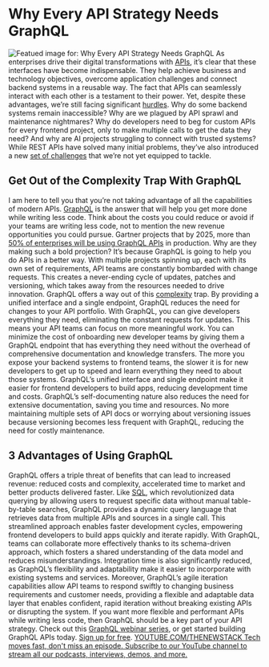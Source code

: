 # Why Every API Strategy Needs GraphQL
![Featued image for: Why Every API Strategy Needs GraphQL](https://cdn.thenewstack.io/media/2024/06/f6955301-apistrategyneedsgraphql-1024x576.jpg)
As enterprises drive their digital transformations with
[APIs](https://thenewstack.io/api-management/), it’s clear that these interfaces have become indispensable. They help achieve business and technology objectives, overcome application challenges and connect backend systems in a reusable way.
The fact that APIs can seamlessly interact with each other is a testament to their power. Yet, despite these advantages, we’re still facing significant
[hurdles](https://thenewstack.io/graphql-growth-explodes-but-so-do-problems-federated-graphs-solve/). Why do some backend systems remain inaccessible? Why are we plagued by API sprawl and maintenance nightmares? Why do developers need to beg for custom APIs for every frontend project, only to make multiple calls to get the data they need? And why are AI projects struggling to connect with trusted systems?
While REST APIs have solved many initial problems, they’ve also introduced a new
[set of challenges](https://thenewstack.io/6-api-trends-and-practices-to-know-for-2024/) that we’re not yet equipped to tackle.
## Get Out of the Complexity Trap With GraphQL
I am here to tell you that you’re not taking advantage of all the capabilities of modern APIs.
[GraphQL](https://roadmap.sh/graphql) is the answer that will help you get more done while writing less code. Think about the costs you could reduce or avoid if your teams are writing less code, not to mention the new revenue opportunities you could pursue.
Gartner projects that by 2025, more than
[50% of enterprises will be using GraphQL APIs](https://www.ibm.com/blog/seven-key-insights-on-graphql-trends/) in production. Why are they making such a bold projection? It’s because GraphQL is going to help you do APIs in a better way.
With multiple projects spinning up, each with its own set of requirements, API teams are constantly bombarded with change requests. This creates a never-ending cycle of updates, patches and versioning, which takes away from the resources needed to drive innovation.
GraphQL offers a way out of this
[complexity](https://thenewstack.io/how-to-maintain-api-consistency-as-you-scale/) trap. By providing a unified interface and a single endpoint, GraphQL reduces the need for changes to your API portfolio. With GraphQL, you can give developers everything they need, eliminating the constant requests for updates. This means your API teams can focus on more meaningful work.
You can minimize the cost of onboarding new developer teams by giving them a GraphQL endpoint that has everything they need without the overhead of comprehensive documentation and knowledge transfers. The more you expose your backend systems to frontend teams, the slower it is for new developers to get up to speed and learn everything they need to about those systems. GraphQL’s unified interface and single endpoint make it easier for frontend developers to build apps, reducing development time and costs.
GraphQL’s self-documenting nature also reduces the need for extensive documentation, saving you time and resources. No more maintaining multiple sets of API docs or worrying about versioning issues because versioning becomes less frequent with GraphQL, reducing the need for costly maintenance.
## 3 Advantages of Using GraphQL
GraphQL offers a triple threat of benefits that can lead to increased revenue: reduced costs and complexity, accelerated time to market and better products delivered faster.
Like
[SQL](https://thenewstack.io/how-to-write-sql-queries/), which revolutionized data querying by allowing users to request specific data without manual table-by-table searches, GraphQL provides a dynamic query language that retrieves data from multiple APIs and sources in a single call. This streamlined approach enables faster development cycles, empowering frontend developers to build apps quickly and iterate rapidly.
With GraphQL, teams can collaborate more effectively thanks to its schema-driven approach, which fosters a shared understanding of the data model and reduces misunderstandings. Integration time is also significantly reduced, as GraphQL’s flexibility and adaptability make it easier to incorporate with existing systems and services.
Moreover, GraphQL’s agile iteration capabilities allow API teams to respond swiftly to changing business requirements and customer needs, providing a flexible and adaptable data layer that enables confident, rapid iteration without breaking existing APIs or disrupting the system.
If you want more flexible and performant APIs while writing less code, then GraphQL should be a key part of your API strategy.
Check out this
[GraphQL webinar series](https://www.ibm.com/products/api-connect/webinars), or get started building GraphQL APIs today. [Sign up for free](https://www.ibm.com/products/api-connect/api-development). [
YOUTUBE.COM/THENEWSTACK
Tech moves fast, don't miss an episode. Subscribe to our YouTube
channel to stream all our podcasts, interviews, demos, and more.
](https://youtube.com/thenewstack?sub_confirmation=1)
